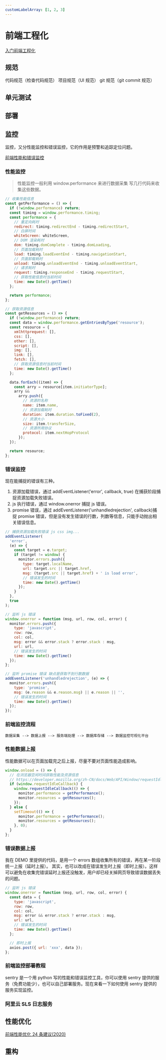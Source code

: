 ```yaml
---
customLabelArray: [1, 2, 3]
---
```


# <Label :level='1'/>前端工程化

[入门前端工程化](https://github.com/woai3c/Front-end-articles/issues/14)

## 规范

代码规范（检查代码规范）
项目规范（UI 规范）
git 规范（git commit 规范）

## 单元测试

## 部署

## 监控

监控，又分性能监控和错误监控，它的作用是预警和追踪定位问题。

[前端性能和错误监控](https://github.com/woai3c/Front-end-articles/blob/master/monitor.md)

### 性能监控

> 性能监控一般利用 window.performance 来进行数据采集
> 写几行代码来收集这些数据。

```js
// 收集性能信息
const getPerformance = () => {
  if (!window.performance) return;
  const timing = window.performance.timing;
  const performance = {
    // 重定向耗时
    redirect: timing.redirectEnd - timing.redirectStart,
    // 白屏时间
    whiteScreen: whiteScreen,
    // DOM 渲染耗时
    dom: timing.domComplete - timing.domLoading,
    // 页面加载耗时
    load: timing.loadEventEnd - timing.navigationStart,
    // 页面卸载耗时
    unload: timing.unloadEventEnd - timing.unloadEventStart,
    // 请求耗时
    request: timing.responseEnd - timing.requestStart,
    // 获取性能信息时当前时间
    time: new Date().getTime()
  };

  return performance;
};

// 获取资源信息
const getResources = () => {
  if (!window.performance) return;
  const data = window.performance.getEntriesByType('resource');
  const resource = {
    xmlhttprequest: [],
    css: [],
    other: [],
    script: [],
    img: [],
    link: [],
    fetch: [],
    // 获取资源信息时当前时间
    time: new Date().getTime()
  };

  data.forEach((item) => {
    const arry = resource[item.initiatorType];
    arry &&
      arry.push({
        // 资源的名称
        name: item.name,
        // 资源加载耗时
        duration: item.duration.toFixed(2),
        // 资源大小
        size: item.transferSize,
        // 资源所用协议
        protocol: item.nextHopProtocol
      });
  });

  return resource;
};
```

### 错误监控

现在能捕捉的错误有三种。

1. 资源加载错误，通过 addEventListener('error', callback, true) 在捕获阶段捕捉资源加载失败错误。
2. js 执行错误，通过 window.onerror 捕捉 js 错误。
3. promise 错误，通过 addEventListener('unhandledrejection', callback)捕捉 promise 错误，但是没有发生错误的行数，列数等信息，只能手动抛出相关错误信息。

```js
// 捕获资源加载失败错误 js css img...
addEventListener(
  'error',
  (e) => {
    const target = e.target;
    if (target != window) {
      monitor.errors.push({
        type: target.localName,
        url: target.src || target.href,
        msg: (target.src || target.href) + ' is load error',
        // 错误发生的时间
        time: new Date().getTime()
      });
    }
  },
  true
);

// 监听 js 错误
window.onerror = function (msg, url, row, col, error) {
  monitor.errors.push({
    type: 'javascript',
    row: row,
    col: col,
    msg: error && error.stack ? error.stack : msg,
    url: url,
    // 错误发生的时间
    time: new Date().getTime()
  });
};

// 监听 promise 错误 缺点是获取不到行数数据
addEventListener('unhandledrejection', (e) => {
  monitor.errors.push({
    type: 'promise',
    msg: (e.reason && e.reason.msg) || e.reason || '',
    // 错误发生的时间
    time: new Date().getTime()
  });
});
```

### 前端监控流程

`数据采集 --> 数据上报 --> 服务端处理 --> 数据库存储 --> 数据监控可视化平台`

### 性能数据上报

性能数据可以在页面加载完之后上报，尽量不要对页面性能造成影响。

```js
window.onload = () => {
  // 在浏览器空闲时间获取性能及资源信息
  // https://developer.mozilla.org/zh-CN/docs/Web/API/Window/requestIdleCallback
  if (window.requestIdleCallback) {
    window.requestIdleCallback(() => {
      monitor.performance = getPerformance();
      monitor.resources = getResources();
    });
  } else {
    setTimeout(() => {
      monitor.performance = getPerformance();
      monitor.resources = getResources();
    }, 0);
  }
};
```

### 错误数据上报

我在 DEMO 里提供的代码，是用一个 errors 数组收集所有的错误，再在某一阶段统一上报（延时上报）。 其实，也可以改成在错误发生时上报（即时上报）。这样可以避免在收集完错误延时上报还没触发，用户却已经关掉网页导致错误数据丢失的问题。

```js
// 监听 js 错误
window.onerror = function (msg, url, row, col, error) {
  const data = {
    type: 'javascript',
    row: row,
    col: col,
    msg: error && error.stack ? error.stack : msg,
    url: url,
    // 错误发生的时间
    time: new Date().getTime()
  };

  // 即时上报
  axios.post({ url: 'xxx', data });
};
```

### 前端监控部署教程

sentry 是一个用 python 写的性能和错误监控工具，你可以使用 sentry 提供的服务（免费功能少），也可以自己部署服务。现在来看一下如何使用 sentry 提供的服务实现监控。

### 阿里云 SLS 日志服务

## 性能优化

[前端性能优化 24 条建议(2020)](https://zhuanlan.zhihu.com/p/121056616)

## 重构
